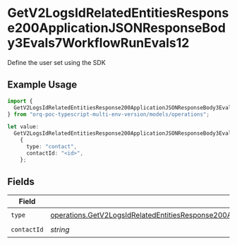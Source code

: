 # GetV2LogsIdRelatedEntitiesResponse200ApplicationJSONResponseBody3Evals7WorkflowRunEvals12

Define the user set using the SDK

## Example Usage

```typescript
import {
  GetV2LogsIdRelatedEntitiesResponse200ApplicationJSONResponseBody3Evals7WorkflowRunEvals12,
} from "orq-poc-typescript-multi-env-version/models/operations";

let value:
  GetV2LogsIdRelatedEntitiesResponse200ApplicationJSONResponseBody3Evals7WorkflowRunEvals12 =
    {
      type: "contact",
      contactId: "<id>",
    };
```

## Fields

| Field                                                                                                                                                                                                                            | Type                                                                                                                                                                                                                             | Required                                                                                                                                                                                                                         | Description                                                                                                                                                                                                                      |
| -------------------------------------------------------------------------------------------------------------------------------------------------------------------------------------------------------------------------------- | -------------------------------------------------------------------------------------------------------------------------------------------------------------------------------------------------------------------------------- | -------------------------------------------------------------------------------------------------------------------------------------------------------------------------------------------------------------------------------- | -------------------------------------------------------------------------------------------------------------------------------------------------------------------------------------------------------------------------------- |
| `type`                                                                                                                                                                                                                           | [operations.GetV2LogsIdRelatedEntitiesResponse200ApplicationJSONResponseBody3Evals7WorkflowRunEvalsType](../../models/operations/getv2logsidrelatedentitiesresponse200applicationjsonresponsebody3evals7workflowrunevalstype.md) | :heavy_check_mark:                                                                                                                                                                                                               | N/A                                                                                                                                                                                                                              |
| `contactId`                                                                                                                                                                                                                      | *string*                                                                                                                                                                                                                         | :heavy_check_mark:                                                                                                                                                                                                               | N/A                                                                                                                                                                                                                              |